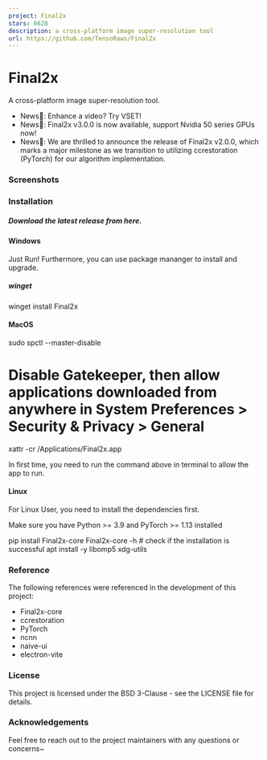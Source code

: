 ```yaml
---
project: Final2x
stars: 6628
description: a cross-platform image super-resolution tool
url: https://github.com/TensoRaws/Final2x
---
```


Final2x
=======

A cross-platform image super-resolution tool.

-   News🎉: Enhance a video? Try VSET!
-   News🎉: Final2x v3.0.0 is now available, support Nvidia 50 series GPUs now!
-   News🎉: We are thrilled to announce the release of Final2x v2.0.0, which marks a major milestone as we transition to utilizing ccrestoration (PyTorch) for our algorithm implementation.

### Screenshots

### Installation

##### Download the latest release from here.

#### Windows

Just Run! Furthermore, you can use package mananger to install and upgrade.

##### winget

winget install Final2x

#### MacOS

sudo spctl --master-disable
# Disable Gatekeeper, then allow applications downloaded from anywhere in System Preferences > Security & Privacy > General
xattr -cr /Applications/Final2x.app

In first time, you need to run the command above in terminal to allow the app to run.

#### Linux

For Linux User, you need to install the dependencies first.

Make sure you have Python >= 3.9 and PyTorch >= 1.13 installed

pip install Final2x-core
Final2x-core -h # check if the installation is successful
apt install -y libomp5 xdg-utils

### Reference

The following references were referenced in the development of this project:

-   Final2x-core
-   ccrestoration
-   PyTorch
-   ncnn
-   naive-ui
-   electron-vite

### License

This project is licensed under the BSD 3-Clause - see the LICENSE file for details.

### Acknowledgements

Feel free to reach out to the project maintainers with any questions or concerns~
